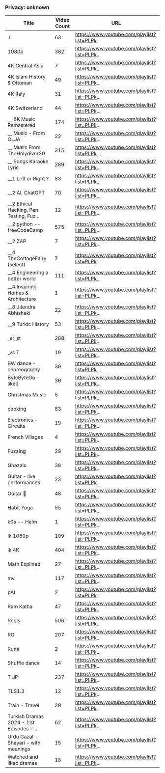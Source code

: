 
### Privacy: unknown

| Title                                    | Video Count | URL                                           |
|------------------------------------------|-------------|-----------------------------------------------|
| 1                                        | 63          | https://www.youtube.com/playlist?list=PLPk... |
| 1080p                                    | 382         | https://www.youtube.com/playlist?list=PLPk... |
| 4K Central Asia                          | 7           | https://www.youtube.com/playlist?list=PLPk... |
| 4K Islam History & Ottoman               | 49          | https://www.youtube.com/playlist?list=PLPk... |
| 4K Italy                                 | 31          | https://www.youtube.com/playlist?list=PLPk... |
| 4K Switzerland                           | 44          | https://www.youtube.com/playlist?list=PLPk... |
| __ 8K Music Remastered                   | 174         | https://www.youtube.com/playlist?list=PLPk... |
| __ Music - From OLJA                     | 22          | https://www.youtube.com/playlist?list=PLPk... |
| __ Music From TheHolydiver20             | 315         | https://www.youtube.com/playlist?list=PLPk... |
| __ Songs Karaoke Lyric                   | 289         | https://www.youtube.com/playlist?list=PLPk... |
| __1 Left or Right ?                      | 83          | https://www.youtube.com/playlist?list=PLPk... |
| __2 AI, ChatGPT                          | 70          | https://www.youtube.com/playlist?list=PLPk... |
| __2 Ethical Hacking, Pen Testing, Fuz... | 12          | https://www.youtube.com/playlist?list=PLPk... |
| __2 python -- freeCodeCamp               | 575         | https://www.youtube.com/playlist?list=PLPk... |
| __2 ZAP                                  | 7           | https://www.youtube.com/playlist?list=PLPk... |
| __4  TheCottageFairy (select)            | 7           | https://www.youtube.com/playlist?list=PLPk... |
| __4 Engineering a better world           | 111         | https://www.youtube.com/playlist?list=PLPk... |
| __4 Inspiring Homes & Architecture       | 1           | https://www.youtube.com/playlist?list=PLPk... |
| __8 Jitendra Abhisheki                   | 22          | https://www.youtube.com/playlist?list=PLPk... |
| __9 Turkic History                       | 53          | https://www.youtube.com/playlist?list=PLPk... |
| _sr_st                                   | 288         | https://www.youtube.com/playlist?list=PLPk... |
| _vs T                                    | 19          | https://www.youtube.com/playlist?list=PLPk... |
| BW dance - choreography                  | 39          | https://www.youtube.com/playlist?list=PLPk... |
| ByteByteGo - liked                       | 36          | https://www.youtube.com/playlist?list=PLPk... |
| Christmas Music                          | 5           | https://www.youtube.com/playlist?list=PLPk... |
| cooking                                  | 83          | https://www.youtube.com/playlist?list=PLPk... |
| Electronics - Circuits                   | 19          | https://www.youtube.com/playlist?list=PLPk... |
| French Villages                          | 4           | https://www.youtube.com/playlist?list=PLPk... |
| Fuzzing                                  | 29          | https://www.youtube.com/playlist?list=PLPk... |
| Ghazals                                  | 38          | https://www.youtube.com/playlist?list=PLPk... |
| Guitar - live performances               | 23          | https://www.youtube.com/playlist?list=PLPk... |
| Guitar 🎸                                 | 48          | https://www.youtube.com/playlist?list=PLPk... |
| Habit Yoga                               | 55          | https://www.youtube.com/playlist?list=PLPk... |
| k0s -- Helm                              | 1           | https://www.youtube.com/playlist?list=PLPk... |
| lk 1080p                                 | 109         | https://www.youtube.com/playlist?list=PLPk... |
| lk 4K                                    | 404         | https://www.youtube.com/playlist?list=PLPk... |
| Math Explined                            | 27          | https://www.youtube.com/playlist?list=PLPk... |
| mv                                       | 117         | https://www.youtube.com/playlist?list=PLPk... |
| pAI                                      | 2           | https://www.youtube.com/playlist?list=PLPk... |
| Ram Katha                                | 47          | https://www.youtube.com/playlist?list=PLPk... |
| Reels                                    | 506         | https://www.youtube.com/playlist?list=PLPk... |
| RG                                       | 207         | https://www.youtube.com/playlist?list=PLPk... |
| Rumi                                     | 2           | https://www.youtube.com/playlist?list=PLPk... |
| Shuffle dance                            | 14          | https://www.youtube.com/playlist?list=PLPk... |
| T JP                                     | 237         | https://www.youtube.com/playlist?list=PLPk... |
| TLS1.3                                   | 12          | https://www.youtube.com/playlist?list=PLPk... |
| Train - Travel                           | 28          | https://www.youtube.com/playlist?list=PLPk... |
| Turkish Dramas 2024 - 1’st Episodes -... | 62          | https://www.youtube.com/playlist?list=PLPk... |
| Urdu Gazal - Shayari - with meanings     | 15          | https://www.youtube.com/playlist?list=PLPk... |
| Watched and liked dramas                 | 18          | https://www.youtube.com/playlist?list=PLPk... |